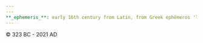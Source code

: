 ```yaml
---
---
**_ephemeris_**: early 16th century from Latin, from Greek ephēmeros 'lasting only a day'
---
```

&copy; 323 BC - 2021 AD